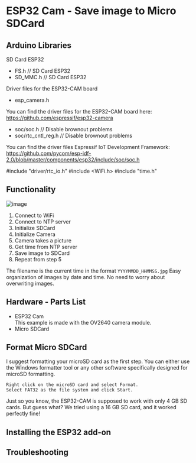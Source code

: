 # ESP32 Cam - Save image to Micro SDCard

## Arduino Libraries
SD Card ESP32<br />
* FS.h             // SD Card ESP32
* SD_MMC.h         // SD Card ESP32

Driver files for the ESP32-CAM board<br />
* esp_camera.h

You can find the driver files for the ESP32-CAM board here:<br />
https://github.com/espressif/esp32-camera


* soc/soc.h           // Disable brownout problems
* soc/rtc_cntl_reg.h  // Disable brownout problems

 You can find the driver files Espressif IoT Development Framework:<br />
 https://github.com/pycom/esp-idf-2.0/blob/master/components/esp32/include/soc/soc.h


#include "driver/rtc_io.h"
#include <WiFi.h>
#include "time.h"

## Functionality
![image](https://user-images.githubusercontent.com/44589560/226575802-6e7793ba-fd1e-4426-a73e-59a2b4ab5273.png)

1. Connect to WiFi
2. Connect to NTP server
3. Initialize SDCard
4. Initialize Camera
5. Camera takes a picture
6. Get time from NTP server
7. Save image to SDCard
8. Repeat from step 5

The filename is the current time in the format `YYYYMMDD_HHMMSS.jpg`
Easy organization of images by date and time.
No need to worry about overwriting images.

## Hardware - Parts List

* ESP32 Cam<br />
This example is made with the OV2640 camera module.
* Micro SDCard

## Format Micro SDCard

I suggest formatting your microSD card as the first step. You can either use the Windows formatter tool or any other software specifically designed for microSD formatting.

    Right click on the microSD card and select Format. 
    Select FAT32 as the file system and click Start.

Just so you know, the ESP32-CAM is supposed to work with only 4 GB SD cards. But guess what? We tried using a 16 GB SD card, and it worked perfectly fine!

## Installing the ESP32 add-on


## Troubleshooting
